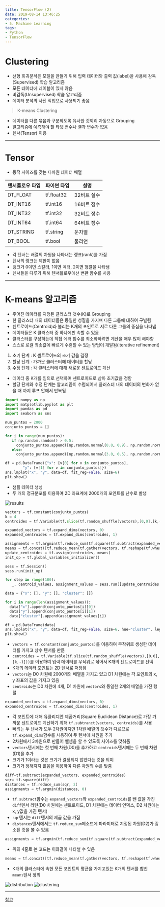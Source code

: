```yaml
---
title: TensorFlow (2)
date: 2019-08-14 13:46:25
categories:
- 5. Machine Learning
tags:
- Python
- TensorFlow
---
```

# Clustering

+ 선형 회귀분석은 모델을 만들기 위해 입력 데이터와 출력 값(label)을 사용해 감독(Supervised) 학습 알고리즘
+ 모든 데이터에 레이블이 있지 않음
+ 비감독(Unsupervised) 학습 알고리즘
+ 데이터 분석의 사전 작업으로 사용되기 좋음

> K-means Clustering

+ 데이터를 다른 묶음과 구분되도록 유사한 것끼리 자동으로 Grouping
+ 알고리즘에 예측해야 할 타겟 변수나 결과 변수가 없음
+ 텐서(Tensor) 이용

<!-- more -->
***
# Tensor

+ 동적 사이즈를 갖는 다차원 데이터 배열

| 텐서플로우 타입 | 파이썬 타입 | 설명        |
| --------------- | ----------- | ----------- |
| DT_FLOAT        | tf.float32  | 32비트 실수 |
| DT_INT16        | tf.int16    | 16비트 정수 |
| DT_INT32        | tf.int32    | 32비트 정수 |
| DT_INT64        | tf.int64    | 64비트 정수 |
| DT_STRING       | tf.string   | 문자열      |
| DT_BOOL         | tf.bool     | 불리언      |

+ 각 텐서는 배열의 차원을 나타내는 랭크(rank)를 가짐
+ 텐서의 랭크는 제한이 없음
+ 랭크가 0이면 스칼라, 1이면 벡터, 2이면 행렬을 나타냄
+ 텐서들을 다루기 위해 텐서플로우에선 변환 함수를 사용
***
# K-means 알고리즘

+ 주어진 데이터를 지정된 클러스터 갯수(K)로 Grouping
+ 한 클러스터 내의 데이터들은 동일한 성질을 가지며 다른 그룹에 대하여 구별됨
+ 센트로이드(Centroid)라 불리는 K개의 포인트로 서로 다른 그룹의 중심을 나타냄
+ 데이터들은 K 클러스터 중 하나에만 속할 수 있음
+ 클러스터를 구성하는데 직접 에러 함수를 최소화하려면 계산을 매우 많이 해야함
+ 스스로 로컬 최솟값에 빠르게 수렴할 수 있는 방법이 개발됨(iterative refinement)

1. 초기 단계 : K 센트로이드의 초기 값을 결정
2. 할당 단계 : 가까운 클러스터에 데이터를 할당
3. 수정 단계 : 각 클러스터에 대해 새로운 센트로이드 계산

+ 데이터 중 K개를 임의로 선택하여 센트로이드로 삼아 초기값을 정함
+ 할당 단게와 수정 단계는 알고리즘이 수렴되어서 클러스터 내의 데이터의 변화가 없을 때 까지 루프 안에서 반복됨

~~~Python
import numpy as np
import matplotlib.pyplot as plt
import pandas as pd
import seaborn as sns

num_puntos = 2000
conjunto_puntos = []

for i in range(num_puntos):
   if np.random.random() > 0.5:
     conjunto_puntos.append([np.random.normal(0.0, 0.9), np.random.normal(0.0, 0.9)])
   else:
     conjunto_puntos.append([np.random.normal(3.0, 0.5), np.random.normal(1.0, 0.5)])

df = pd.DataFrame({"x": [v[0] for v in conjunto_puntos],
        "y": [v[1] for v in conjunto_puntos]})
sns.lmplot("x", "y", data=df, fit_reg=False, size=6)
plt.show()
~~~

+ 샘플 데이터 생성
+ 두 개의 정규분포를 이용하여 2D 좌표계에 2000개의 포인트를 난수로 발생

![results](/images/tensorflow-2/results.png)

~~~Python
vectors = tf.constant(conjunto_puntos)
k = 4
centroides = tf.Variable(tf.slice(tf.random_shuffle(vectors),[0,0],[k,-1]))

expanded_vectors = tf.expand_dims(vectors, 0)
expanded_centroides = tf.expand_dims(centroides, 1)

assignments = tf.argmin(tf.reduce_sum(tf.square(tf.subtract(expanded_vectors, expanded_centroides)), 2), 0)
means = tf.concat([tf.reduce_mean(tf.gather(vectors, tf.reshape(tf.where( tf.equal(assignments, c)),[1,-1])), reduction_indices=[1]) for c in range(k)], 0)
update_centroides = tf.assign(centroides, means)
init_op = tf.global_variables_initializer()

sess = tf.Session()
sess.run(init_op)

for step in range(100):
   _, centroid_values, assignment_values = sess.run([update_centroides, centroides, assignments])

data = {"x": [], "y": [], "cluster": []}

for i in range(len(assignment_values)):
  data["x"].append(conjunto_puntos[i][0])
  data["y"].append(conjunto_puntos[i][1])
  data["cluster"].append(assignment_values[i])

df = pd.DataFrame(data)
sns.lmplot("x", "y", data=df, fit_reg=False, size=6, hue="cluster", legend=False)
plt.show()
~~~

+ `vectors = tf.constant(conjunto_puntos)`를 이용하여 무작위로 생성한 데이터를 가지고 상수 텐서를 만듦
+ `centroides = tf.Variable(tf.slice(tf.random_shuffle(vectors),[0,0],[k,-1]))`를 이용하여 입력 데이터를 무작위로 섞어서 K개의 센트로이드를 선택
+ K개의 데이터 포인트는 2D 텐서로 저장됨
+ `vectors`는 D0 차원에 2000개의 배열을 가지고 있고 D1 차원에는 각 포인트의 x, y 좌표의 값을 가지고 있음
+ `centroids`는 D0 차원에 4개, D1 차원에 `vectors`와 동일한 2개의 배열을 가진 행렬

~~~Python
expanded_vectors = tf.expand_dims(vectors, 0)
expanded_centroides = tf.expand_dims(centroides, 1)
~~~

+ 각 포인트에 대해 유클리디언 제곱거리(Square Euclidean Distance)로 가장 가까운 센트로이드 계산하기 위해 `tf.subtranct(vectors, centroids)`를 사용
+ 빼려는 두 텐서가 모두 2차원이지만 1차원 배열의 갯수가 다르므로 `tf.expand_dims`함수를 사용하여 두 텐서에 차원을 추가
+ 2차원에서 3차원으로 만들어 뺄셈을 할 수 있도록 사이즈를 맞춰줌
+ `vectors`텐서에는 첫 번째 차원(D0)를 추가하고 `centroids`텐서에는 두 번째 차원(D1)을 추가
+ 크기가 1이라는 것은 크기가 결정되지 않았다는 것을 의미
+ 크기가 정해지지 않음을 이용하여 다른 차원의 수를 맞춤

~~~Python
diff=tf.subtract(expanded_vectors, expanded_centroides)
sqr= tf.square(diff)
distances = tf.reduce_sum(sqr, 2)
assignments = tf.argmin(distances, 0)
~~~

+ `tf.subtract`함수는 `expaned_vectors`와 `expanded_centroids`를 뺀 값을 가진 `diff`텐서 리턴(D0 차원에는 센트로이드, D1 차원에는 데이터 인덱스, D2 차원에는 x, y값을 가진 텐서)
+ `sqr`텐서는 `diff`텐서의 제곱 값을 가짐
+ `distances`텐서에서는 `tf.reduce_sum`메소드에 파라미터로 지정된 차원(D2)가 감소된 것을 볼 수 있음

~~~Python
assignments = tf.argmin(tf.reduce_sum(tf.square(tf.subtract(expanded_vectors, expanded_centroides)), 2), 0)
~~~

+ 위의 4줄로 쓴 코드는 이와같이 나타낼 수 있음

~~~Python
means = tf.concat([tf.reduce_mean(tf.gather(vectors, tf.reshape(tf.where( tf.equal(assignments, c)),[1,-1])), reduction_indices=[1]) for c in range(k)], 0)
~~~

+ K개의 클러스터에 속한 모든 포인트의 평균을 가지고있는 K개의 텐서를 합친 `means`텐서 정의


![distribution](/images/tensorflow-2/distribution.png)
![clustering](/images/tensorflow-2/clustering.png)
***
[참고](https://tensorflow.blog/2016/04/28/first-contact-with-tensorflow/)